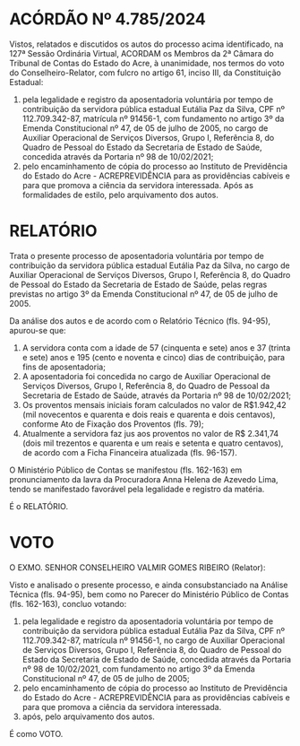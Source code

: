 # ACÓRDÃO Nº 4.785/2024

Vistos, relatados e discutidos os autos do processo acima identificado, na 127ª Sessão Ordinária Virtual, ACORDAM os Membros da 2ª Câmara do Tribunal de Contas do Estado do Acre, à unanimidade, nos termos do voto do Conselheiro-Relator, com fulcro no artigo 61, inciso III, da Constituição Estadual:

1. pela legalidade e registro da aposentadoria voluntária por tempo de contribuição da servidora pública estadual Eutália Paz da Silva, CPF nº 112.709.342-87, matrícula nº 91456-1, com fundamento no artigo 3º da Emenda Constitucional nº 47, de 05 de julho de 2005, no cargo de Auxiliar Operacional de Serviços Diversos, Grupo I, Referência 8, do Quadro de Pessoal do Estado da Secretaria de Estado de Saúde, concedida através da Portaria nº 98 de 10/02/2021;
2. pelo encaminhamento de cópia do processo ao Instituto de Previdência do Estado do Acre - ACREPREVIDÊNCIA para as providências cabíveis e para que promova a ciência da servidora interessada. Após as formalidades de estilo, pelo arquivamento dos autos.

# RELATÓRIO

Trata o presente processo de aposentadoria voluntária por tempo de contribuição da servidora pública estadual Eutália Paz da Silva, no cargo de Auxiliar Operacional de Serviços Diversos, Grupo I, Referência 8, do Quadro de Pessoal do Estado da Secretaria de Estado de Saúde, pelas regras previstas no artigo 3º da Emenda Constitucional nº 47, de 05 de julho de 2005.

Da análise dos autos e de acordo com o Relatório Técnico (fls. 94-95), apurou-se que:

1. A servidora conta com a idade de 57 (cinquenta e sete) anos e 37 (trinta e sete) anos e 195 (cento e noventa e cinco) dias de contribuição, para fins de aposentadoria;
2. A aposentadoria foi concedida no cargo de Auxiliar Operacional de Serviços Diversos, Grupo I, Referência 8, do Quadro de Pessoal da Secretaria de Estado de Saúde, através da Portaria nº 98 de 10/02/2021;
3. Os proventos mensais iniciais foram calculados no valor de R$1.942,42 (mil novecentos e quarenta e dois reais e quarenta e dois centavos), conforme Ato de Fixação dos Proventos (fls. 79);
4. Atualmente a servidora faz jus aos proventos no valor de R$ 2.341,74 (dois mil trezentos e quarenta e um reais e setenta e quatro centavos), de acordo com a Ficha Financeira atualizada (fls. 96-157).

O Ministério Público de Contas se manifestou (fls. 162-163) em pronunciamento da lavra da Procuradora Anna Helena de Azevedo Lima, tendo se manifestado favorável pela legalidade e registro da matéria.

É o RELATÓRIO.

# VOTO

O EXMO. SENHOR CONSELHEIRO VALMIR GOMES RIBEIRO (Relator):

Visto e analisado o presente processo, e ainda consubstanciado na Análise Técnica (fls. 94-95), bem como no Parecer do Ministério Público de Contas (fls. 162-163), concluo votando:

1. pela legalidade e registro da aposentadoria voluntária por tempo de contribuição da servidora pública estadual Eutália Paz da Silva, CPF nº 112.709.342-87, matrícula nº 91456-1, no cargo de Auxiliar Operacional de Serviços Diversos, Grupo I, Referência 8, do Quadro de Pessoal do Estado da Secretaria de Estado de Saúde, concedida através da Portaria nº 98 de 10/02/2021, com fundamento no artigo 3º da Emenda Constitucional nº 47, de 05 de julho de 2005;
2. pelo encaminhamento de cópia do processo ao Instituto de Previdência do Estado do Acre - ACREPREVIDÊNCIA para as providências cabíveis e para que promova a ciência da servidora interessada.
3. após, pelo arquivamento dos autos.

É como VOTO.
